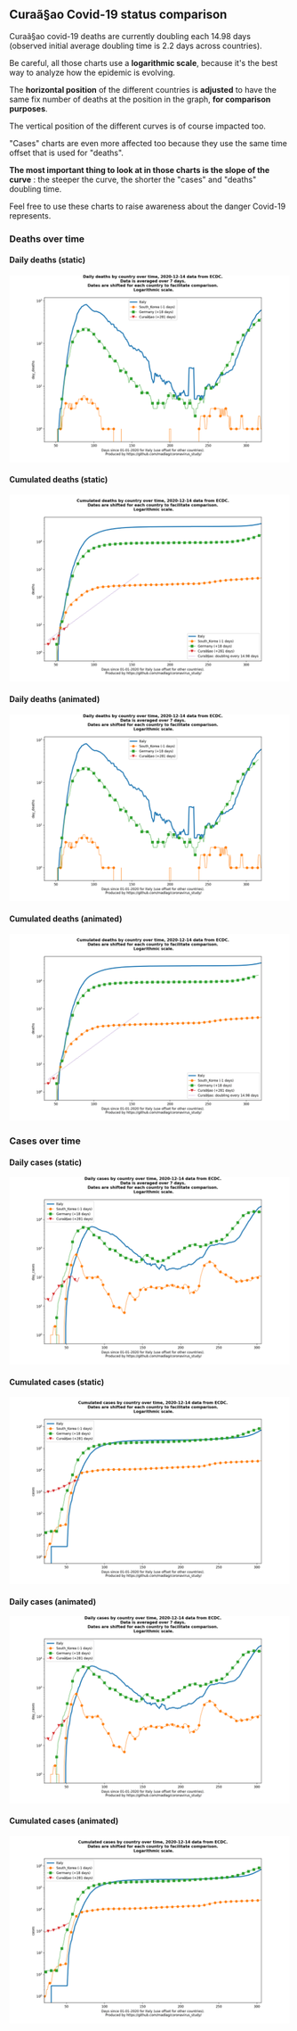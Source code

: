 ## Curaã§ao Covid-19 status comparison 

Curaã§ao covid-19 deaths are currently doubling each 14.98 days (observed initial average doubling time is 2.2 days across countries).



Be careful, all those charts use a **logarithmic scale**, because it's the best way to analyze how the epidemic is evolving.
 
The **horizontal position** of the different countries is **adjusted** to have the same fix number of deaths at the position in the graph, **for comparison purposes**.

The vertical position of the different curves is of course impacted too.

"Cases" charts are even more affected too because they use the same time offset that is used for "deaths".

**The most important thing to look at in those charts is the slope of the curve** : the steeper the curve, the shorter the "cases" and "deaths" doubling time.

Feel free to use these charts to raise awareness about the danger Covid-19 represents. 


 
### Deaths over time
 
#### Daily deaths (static)
![Curaã§ao covid-19 daily deaths static chart](https://raw.githubusercontent.com/madlag/coronavirus_study/master/notebooks/graphs/2020-12-14/countries/Curaã§ao/2020-12-14_Curaã§ao_day_deaths.png "Curaã§ao covid-19 day_deaths static chart")   
 
#### Cumulated deaths (static)
![Curaã§ao covid-19 cumulated deaths static chart](https://raw.githubusercontent.com/madlag/coronavirus_study/master/notebooks/graphs/2020-12-14/countries/Curaã§ao/2020-12-14_Curaã§ao_deaths.png "Curaã§ao covid-19 deaths static chart")   
 
#### Daily deaths (animated)
![Curaã§ao covid-19 daily deaths animated chart](https://raw.githubusercontent.com/madlag/coronavirus_study/master/notebooks/graphs/2020-12-14/countries/Curaã§ao/2020-12-14_Curaã§ao_day_deaths.gif "Curaã§ao covid-19 day_deaths animated chart")   
 
#### Cumulated deaths (animated)
![Curaã§ao covid-19 cumulated deaths animated chart](https://raw.githubusercontent.com/madlag/coronavirus_study/master/notebooks/graphs/2020-12-14/countries/Curaã§ao/2020-12-14_Curaã§ao_deaths.gif "Curaã§ao covid-19 deaths animated chart")   

 
### Cases over time
 
#### Daily cases (static)
![Curaã§ao covid-19 daily cases static chart](https://raw.githubusercontent.com/madlag/coronavirus_study/master/notebooks/graphs/2020-12-14/countries/Curaã§ao/2020-12-14_Curaã§ao_day_cases.png "Curaã§ao covid-19 day_cases static chart")   
 
#### Cumulated cases (static)
![Curaã§ao covid-19 cumulated cases static chart](https://raw.githubusercontent.com/madlag/coronavirus_study/master/notebooks/graphs/2020-12-14/countries/Curaã§ao/2020-12-14_Curaã§ao_cases.png "Curaã§ao covid-19 cases static chart")   
 
#### Daily cases (animated)
![Curaã§ao covid-19 daily cases animated chart](https://raw.githubusercontent.com/madlag/coronavirus_study/master/notebooks/graphs/2020-12-14/countries/Curaã§ao/2020-12-14_Curaã§ao_day_cases.gif "Curaã§ao covid-19 day_cases animated chart")   
 
#### Cumulated cases (animated)
![Curaã§ao covid-19 cumulated cases animated chart](https://raw.githubusercontent.com/madlag/coronavirus_study/master/notebooks/graphs/2020-12-14/countries/Curaã§ao/2020-12-14_Curaã§ao_cases.gif "Curaã§ao covid-19 cases animated chart")   


